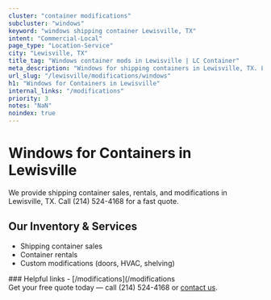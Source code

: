 ```yaml
---
cluster: "container modifications"
subcluster: "windows"
keyword: "windows shipping container Lewisville, TX"
intent: "Commercial-Local"
page_type: "Location-Service"
city: "Lewisville, TX"
title_tag: "Windows container mods in Lewisville | LC Container"
meta_description: "Windows for shipping containers in Lewisville, TX. Local fabrication & pro install. LC Container — Since 2003. Get a quote."
url_slug: "/lewisville/modifications/windows"
h1: "Windows for Containers in Lewisville"
internal_links: "/modifications"
priority: 3
notes: "NaN"
noindex: true
---
```


# Windows for Containers in Lewisville

We provide shipping container sales, rentals, and modifications in Lewisville, TX. Call (214) 524-4168 for a fast quote.

## Our Inventory & Services
- Shipping container sales
- Container rentals
- Custom modifications (doors, HVAC, shelving)

<div data-section="internal-links">
### Helpful links
- [/modifications](/modifications
</div>

<div data-section="cta">
Get your free quote today — call (214) 524-4168 or <a href="/contact">contact us</a>.
</div>

<script type="application/ld+json">{"@context":"https://schema.org","@type":"FAQPage","mainEntity":[{"@type":"Question","name":"How much does delivery cost in Lewisville, TX?","acceptedAnswer":{"@type":"Answer","text":"Delivery costs vary by distance and container size. Most deliveries in Lewisville, TX range from $150-$300. Call (214) 524-4168 for an exact quote based on your specific location."}},{"@type":"Question","name":"Do you offer financing or payment plans?","acceptedAnswer":{"@type":"Answer","text":"We accept major credit cards, checks, and can discuss commercial terms for bulk purchases. Call (214) 524-4168 to discuss options."}},{"@type":"Question","name":"Can you customize containers in Lewisville, TX?","acceptedAnswer":{"@type":"Answer","text":"Yes — we perform modifications like doors, HVAC, insulation, and shelving. Request a custom quote at (214) 524-4168 or via our contact form."}}]}</script>
